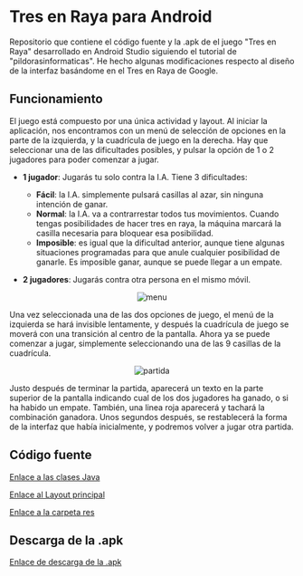 # Tres en Raya para Android

Repositorio que contiene el código fuente y la .apk de el juego
"Tres en Raya" desarrollado en Android Studio siguiendo el tutorial
de "pildorasinformaticas". He hecho algunas modificaciones respecto
al diseño de la interfaz basándome en el Tres en Raya de Google.

## Funcionamiento

El juego está compuesto por una única actividad y layout. Al iniciar la
aplicación, nos encontramos con un menú de selección de opciones
en la parte de la izquierda, y la cuadrícula de juego en la derecha.
Hay que seleccionar una de las dificultades posibles, y pulsar la opción
de 1 o 2 jugadores para poder comenzar a jugar.

* **1 jugador**: Jugarás tu solo contra la I.A. Tiene 3 dificultades:

  * **Fácil**: la I.A. simplemente pulsará casillas al azar, sin ninguna
  intención de ganar.
  * **Normal**: la I.A. va a contrarrestar todos tus movimientos. Cuando tengas
  posibilidades de hacer tres en raya, la máquina marcará la casilla
  necesaria para bloquear esa posibilidad.
  * **Imposible**: es igual que la dificultad anterior, aunque tiene algunas
  situaciones programadas para que anule cualquier posibilidad de ganarle.
  Es imposible ganar, aunque se puede llegar a un empate.

* **2 jugadores**: Jugarás contra otra persona en el mismo móvil.

<div align="center">

![menu](https://github.com/oscarcillo/TresEnRaya/blob/master/capturas/Screenshot_1544045123.png)

</div>

Una vez seleccionada una de las dos opciones de juego, el menú de la izquierda
se hará invisible lentamente, y después la cuadrícula de juego
se moverá con una transición al centro de la pantalla. Ahora ya se puede
comenzar a jugar, simplemente seleccionando una de las 9 casillas
de la cuadrícula.

<div align="center">

![partida](https://github.com/oscarcillo/TresEnRaya/blob/master/capturas/Screenshot_1544045168.png)

</div>

Justo después de terminar la partida, aparecerá un texto en la parte
superior de la pantalla indicando cual de los dos jugadores ha ganado,
o si ha habido un empate. También, una linea roja aparecerá y tachará la
combinación ganadora. Unos segundos después, se restablecerá la forma
de la interfaz que había inicialmente, y podremos volver a jugar otra
partida.

## Código fuente

[Enlace a las clases Java](https://github.com/oscarcillo/TresEnRaya/tree/master/app/src/main/java/com/otr/tres_en_raya)

[Enlace al Layout principal](https://github.com/oscarcillo/TresEnRaya/tree/master/app/src/main/res/layout)

[Enlace a la carpeta res](https://github.com/oscarcillo/TresEnRaya/tree/master/app/src/main/res)

## Descarga de la .apk

[Enlace de descarga de la .apk](https://raw.githubusercontent.com/oscarcillo/TresEnRaya/master/app/release/tresenraya.apk)